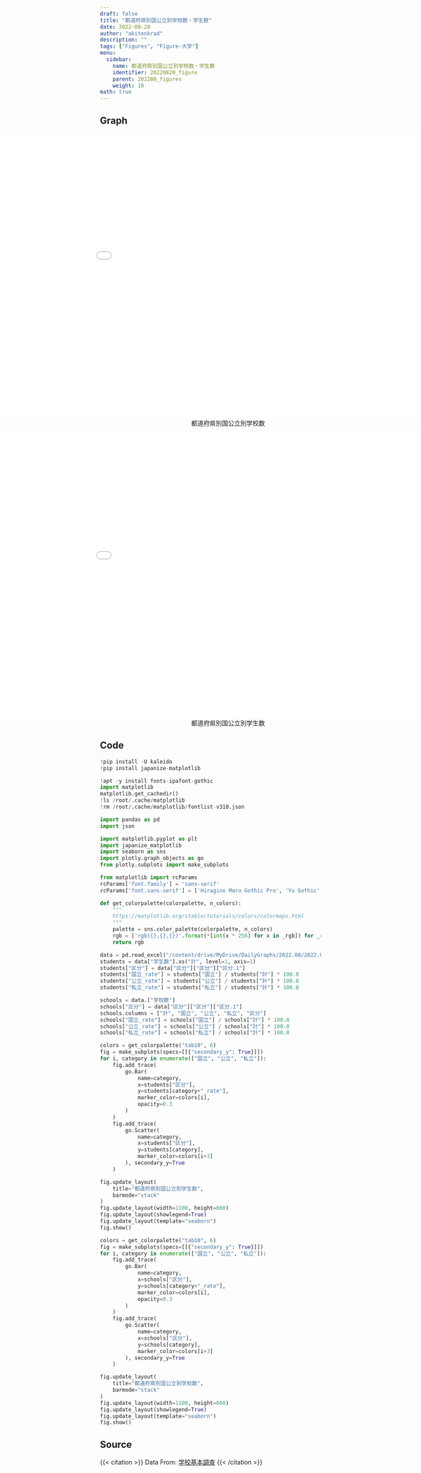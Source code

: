 ```yaml
---
draft: false
title: "都道府県別国公立別学校数・学生数"
date: 2022-08-20 
author: "akitenkrad"
description: ""
tags: ["Figures", "Figure-大学"]
menu:
  sidebar:
    name: 都道府県別国公立別学校数・学生数
    identifier: 20220820_figure
    parent: 202208_figures
    weight: 10
math: true
---
```


## Graph
<figure style="width:100%; display:flex; justify-content:center; align-items:center; flex-direction:column;">
    <iframe src="out2.html" width="1110pt" height="650pt" style="border:none"></iframe>
    <figcaption>都道府県別国公立別学校数</figcaption>
</figure>

<figure style="width:100%; display:flex; justify-content:center; align-items:center; flex-direction:column;">
    <iframe src="out.html" width="1110pt" height="650pt" style="border:none"></iframe>
    <figcaption>都道府県別国公立別学生数</figcaption>
</figure>

## Code
```python
!pip install -U kaleido
!pip install japanize-matplotlib

!apt -y install fonts-ipafont-gothic
import matplotlib
matplotlib.get_cachedir()
!ls /root/.cache/matplotlib
!rm /root/.cache/matplotlib/fontlist-v310.json

import pandas as pd
import json

import matplotlib.pyplot as plt
import japanize_matplotlib 
import seaborn as sns
import plotly.graph_objects as go
from plotly.subplots import make_subplots

from matplotlib import rcParams
rcParams['font.family'] = 'sans-serif'
rcParams['font.sans-serif'] = ['Hiragino Maru Gothic Pro', 'Yu Gothic', 'Meirio', 'Takao', 'IPAexGothic', 'IPAPGothic', 'VL PGothic', 'Noto Sans CJK JP']

def get_colorpalette(colorpalette, n_colors):
    """
    https://matplotlib.org/stable/tutorials/colors/colormaps.html
    """
    palette = sns.color_palette(colorpalette, n_colors)
    rgb = ['rgb({},{},{})'.format(*[int(x * 256) for x in _rgb]) for _rgb in palette]
    return rgb

data = pd.read_excel("/content/drive/MyDrive/DailyGraphs/2022.08/2022.08.20/hi0007.xlsx", header=[0,1,2], index_col=None)
students = data["学生数"].xs("計", level=1, axis=1)
students["区分"] = data["区分"]["区分"]["区分.1"]
students["国立_rate"] = students["国立"] / students["計"] * 100.0
students["公立_rate"] = students["公立"] / students["計"] * 100.0
students["私立_rate"] = students["私立"] / students["計"] * 100.0

schools = data.["学校数"]
schools["区分"] = data["区分"]["区分"]["区分.1"]
schools.columns = ["計", "国立", "公立", "私立", "区分"]
schools["国立_rate"] = schools["国立"] / schools["計"] * 100.0
schools["公立_rate"] = schools["公立"] / schools["計"] * 100.0
schools["私立_rate"] = schools["私立"] / schools["計"] * 100.0

colors = get_colorpalette("tab10", 6)
fig = make_subplots(specs=[[{"secondary_y": True}]])
for i, category in enumerate(["国立", "公立", "私立"]):
    fig.add_trace(
        go.Bar(
            name=category,
            x=students["区分"],
            y=students[category+"_rate"],
            marker_color=colors[i],
            opacity=0.3
        )
    )
    fig.add_trace(
        go.Scatter(
            name=category,
            x=students["区分"],
            y=students[category],
            marker_color=colors[i+3]
        ), secondary_y=True
    )

fig.update_layout(
    title="都道府県別国公立別学生数",
    barmode="stack"
)
fig.update_layout(width=1100, height=600)
fig.update_layout(showlegend=True)
fig.update_layout(template="seaborn")
fig.show()

colors = get_colorpalette("tab10", 6)
fig = make_subplots(specs=[[{"secondary_y": True}]])
for i, category in enumerate(["国立", "公立", "私立"]):
    fig.add_trace(
        go.Bar(
            name=category,
            x=schools["区分"],
            y=schools[category+"_rate"],
            marker_color=colors[i],
            opacity=0.3
        )
    )
    fig.add_trace(
        go.Scatter(
            name=category,
            x=schools["区分"],
            y=schools[category],
            marker_color=colors[i+3]
        ), secondary_y=True
    )

fig.update_layout(
    title="都道府県別国公立別学校数",
    barmode="stack"
)
fig.update_layout(width=1100, height=600)
fig.update_layout(showlegend=True)
fig.update_layout(template="seaborn")
fig.show()
```

## Source
{{< citation >}}
Data From: [学校基本調査](https://www.e-stat.go.jp/stat-search/files?page=1&toukei=00400001&tstat=000001011528)
{{< /citation >}}
